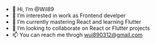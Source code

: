 - 👋 Hi, I’m @Wil89
- 👀 I’m interested in work as Frontend develper
- 🌱 I’m currently mastering React and learning Flutter
- 💞️ I’m looking to collaborate on React or Flutter projects
- 📫 You can reach me throgh wuj890312@gmail.com

<!---
Wil89/Wil89 is a ✨ special ✨ repository because its `README.md` (this file) appears on your GitHub profile.
You can click the Preview link to take a look at your changes.
--->
